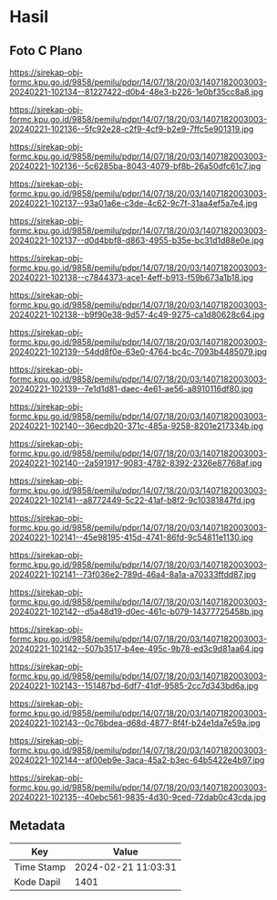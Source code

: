 # Hasil

## Foto C Plano

https://sirekap-obj-formc.kpu.go.id/9858/pemilu/pdpr/14/07/18/20/03/1407182003003-20240221-102134--81227422-d0b4-48e3-b226-1e0bf35cc8a8.jpg

https://sirekap-obj-formc.kpu.go.id/9858/pemilu/pdpr/14/07/18/20/03/1407182003003-20240221-102136--5fc92e28-c2f9-4cf9-b2e9-7ffc5e901319.jpg

https://sirekap-obj-formc.kpu.go.id/9858/pemilu/pdpr/14/07/18/20/03/1407182003003-20240221-102136--5c6285ba-8043-4079-bf8b-26a50dfc61c7.jpg

https://sirekap-obj-formc.kpu.go.id/9858/pemilu/pdpr/14/07/18/20/03/1407182003003-20240221-102137--93a01a6e-c3de-4c62-9c7f-31aa4ef5a7e4.jpg

https://sirekap-obj-formc.kpu.go.id/9858/pemilu/pdpr/14/07/18/20/03/1407182003003-20240221-102137--d0d4bbf8-d863-4955-b35e-bc31d1d88e0e.jpg

https://sirekap-obj-formc.kpu.go.id/9858/pemilu/pdpr/14/07/18/20/03/1407182003003-20240221-102138--c7844373-ace1-4eff-b913-f59b673a1b18.jpg

https://sirekap-obj-formc.kpu.go.id/9858/pemilu/pdpr/14/07/18/20/03/1407182003003-20240221-102138--b9f90e38-9d57-4c49-9275-ca1d80628c64.jpg

https://sirekap-obj-formc.kpu.go.id/9858/pemilu/pdpr/14/07/18/20/03/1407182003003-20240221-102139--54dd8f0e-63e0-4764-bc4c-7093b4485079.jpg

https://sirekap-obj-formc.kpu.go.id/9858/pemilu/pdpr/14/07/18/20/03/1407182003003-20240221-102139--7e1d1d81-daec-4e61-ae56-a8910116df80.jpg

https://sirekap-obj-formc.kpu.go.id/9858/pemilu/pdpr/14/07/18/20/03/1407182003003-20240221-102140--36ecdb20-371c-485a-9258-8201e217334b.jpg

https://sirekap-obj-formc.kpu.go.id/9858/pemilu/pdpr/14/07/18/20/03/1407182003003-20240221-102140--2a591917-9083-4782-8392-2326e87768af.jpg

https://sirekap-obj-formc.kpu.go.id/9858/pemilu/pdpr/14/07/18/20/03/1407182003003-20240221-102141--a8772449-5c22-41af-b8f2-9c10381847fd.jpg

https://sirekap-obj-formc.kpu.go.id/9858/pemilu/pdpr/14/07/18/20/03/1407182003003-20240221-102141--45e98195-415d-4741-86fd-9c54811e1130.jpg

https://sirekap-obj-formc.kpu.go.id/9858/pemilu/pdpr/14/07/18/20/03/1407182003003-20240221-102141--73f036e2-789d-46a4-8a1a-a70333ffdd87.jpg

https://sirekap-obj-formc.kpu.go.id/9858/pemilu/pdpr/14/07/18/20/03/1407182003003-20240221-102142--d5a48d19-d0ec-461c-b079-14377725458b.jpg

https://sirekap-obj-formc.kpu.go.id/9858/pemilu/pdpr/14/07/18/20/03/1407182003003-20240221-102142--507b3517-b4ee-495c-9b78-ed3c9d81aa64.jpg

https://sirekap-obj-formc.kpu.go.id/9858/pemilu/pdpr/14/07/18/20/03/1407182003003-20240221-102143--151487bd-6df7-41df-9585-2cc7d343bd6a.jpg

https://sirekap-obj-formc.kpu.go.id/9858/pemilu/pdpr/14/07/18/20/03/1407182003003-20240221-102143--0c76bdea-d68d-4877-8f4f-b24e1da7e59a.jpg

https://sirekap-obj-formc.kpu.go.id/9858/pemilu/pdpr/14/07/18/20/03/1407182003003-20240221-102144--af00eb9e-3aca-45a2-b3ec-64b5422e4b97.jpg

https://sirekap-obj-formc.kpu.go.id/9858/pemilu/pdpr/14/07/18/20/03/1407182003003-20240221-102135--40ebc561-9835-4d30-9ced-72dab0c43cda.jpg


## Metadata

| Key        | Value               |
| ---------- | ------------------- |
| Time Stamp | 2024-02-21 11:03:31 |
| Kode Dapil | 1401                |



